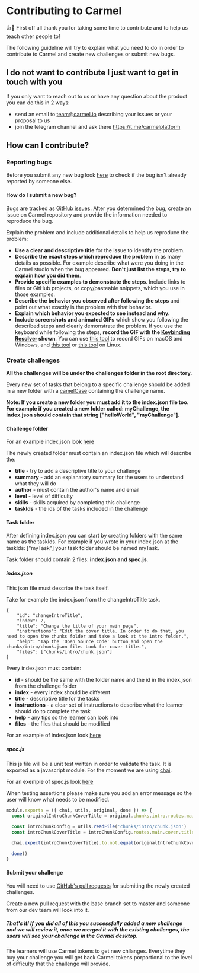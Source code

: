 # Contributing to Carmel

👍🎉 First off all thank you for taking some time to contribute and to help us teach other people to!

The following guideline will try to explain what you need to do in order to contribute to Carmel and create new challenges or submit new bugs.

## I do not want to contribute I just want to get in touch with you

If you only want to reach out to us or have any question about the product you can do this in 2 ways:
* send an email to team@carmel.io describing your issues or your proposal to us
* join the telegram channel and ask there https://t.me/carmelplatform

## How can I contribute?

### Reporting bugs

Before you submit any new bug look [here](https://github.com/fluidtrends/carmel/issues) to check if the bug isn't already reported by someone else.

#### How do I submit a new bug?

Bugs are tracked as [GitHub issues](https://guides.github.com/features/issues/). After you determined the bug, create an issue on Carmel repository and provide the information needed to reproduce the bug.

Explain the problem and include additional details to help us reproduce the problem:

* **Use a clear and descriptive title** for the issue to identify the problem.
* **Describe the exact steps which reproduce the problem** in as many details as possible. For example describe what were you doing in the Carmel studio when the bug appeared. **Don't just list the steps, try to explain how you did them**.
* **Provide specific examples to demonstrate the steps**. Include links to files or GitHub projects, or copy/pasteable snippets, which you use in those examples.
* **Describe the behavior you observed after following the steps** and point out what exactly is the problem with that behavior.
* **Explain which behavior you expected to see instead and why.**
* **Include screenshots and animated GIFs** which show you following the described steps and clearly demonstrate the problem. If you use the keyboard while following the steps, **record the GIF with the [Keybinding Resolver](https://github.com/atom/keybinding-resolver) shown**. You can use [this tool](https://www.cockos.com/licecap/) to record GIFs on macOS and Windows, and [this tool](https://github.com/colinkeenan/silentcast) or [this tool](https://github.com/GNOME/byzanz) on Linux.

### Create challenges

**All the challenges will be under the challenges folder in the root directory.**

Every new set of tasks that belong to a specific challenge should be added in a new folder with a [camelCase](https://en.wikipedia.org/wiki/Camel_case) containing the challenge name.

**Note: If you create a new folder you must add it to the index.json file too. For example if you created a new folder called: myChallenge, the index.json should contain that string ["helloWorld", "myChallenge"]**.

#### Challenge folder

For an example index.json look [here](https://github.com/fluidtrends/carmel/blob/master/challenges/helloWorld/index.json)


The newly created folder must contain an index.json file which will describe the:
* **title** - try to add a descriptive title to your challenge
* **summary** - add an explanatory summary for the users to understand what they will do
* **author** - must contain the author's name and email
* **level** - level of difficulty
* **skills** - skills acquired by completing this challenge
* **taskIds** - the ids of the tasks included in the challenge

#### Task folder

After defining index.json you can start by creating folders with the same name as the taskIds. For example if you wrote in your index.json at the taskIds: ["myTask"] your task folder should be named myTask.

Task folder should contain 2 files: **index.json and spec.js**.

##### index.json

This json file must describe the task itself.

Take for example the index.json from the changeIntroTitle task.

```
{
    "id": "changeIntroTitle",
    "index": 2,
    "title": "Change the title of your main page",
    "instructions": "Edit the cover title. In order to do that, you need to open the chunks folder and take a look at the intro folder.",
    "help": "Tap the 'Open Source Code' button and open the chunks/intro/chunk.json file. Look for cover title.",
    "files": ["chunks/intro/chunk.json"]
}
```

Every index.json must contain:
* **id** - should be the same with the folder name and the id in the index.json from the challenge folder
* **index** - every index should be different
* **title** - descriptive title for the tasks
* **instructions** - a clear set of instructions to describe what the learner should do to complete the task
* **help** - any tips so the learner can look into
* **files** - the files that should be modified

For an example of index.json look [here](https://github.com/fluidtrends/carmel/blob/master/challenges/helloWorld/changeIntroTitle/index.json)

##### spec.js

This js file will be a unit test written in order to validate the task. It is exported as a javascript module. For the moment we are using [chai](https://www.chaijs.com/).

For an exemple of spec.js look [here](https://github.com/fluidtrends/carmel/blob/master/challenges/helloWorld/changeIntroTitle/spec.js)

When testing assertions please make sure you add an error message so the user will know what needs to be modified.

```javascript
module.exports = ({ chai, utils, original, done }) => {
  const originalIntroChunkCoverTitle = original.chunks.intro.routes.main.cover.title

  const introChunkConfig = utils.readFile('chunks/intro/chunk.json')
  const introChunkCoverTitle = introChunkConfig.routes.main.cover.title

  chai.expect(introChunkCoverTitle).to.not.equal(originalIntroChunkCoverTitle, `Make sure you change the intro cover title from "${originalIntroChunkCoverTitle}" to something else`)

  done()
}
```

#### Submit your challenge

You will need to use [GitHub's pull requests](https://help.github.com/articles/about-pull-requests/) for submiting the newly created challenges.

Create a new pull request with the base branch set to master and someone from our dev team will look into it.

##### That's it! If you did all of this you successfully added a new challenge and we will review it, once we merged it with the existing challenges, the users will see your challenge in the Carmel desktop.

The learners will use Carmel tokens to get new chllanges. Everytime they buy your challenge you will get back Carmel tokens porportional to the level of difficulty that the challenge will provide.
